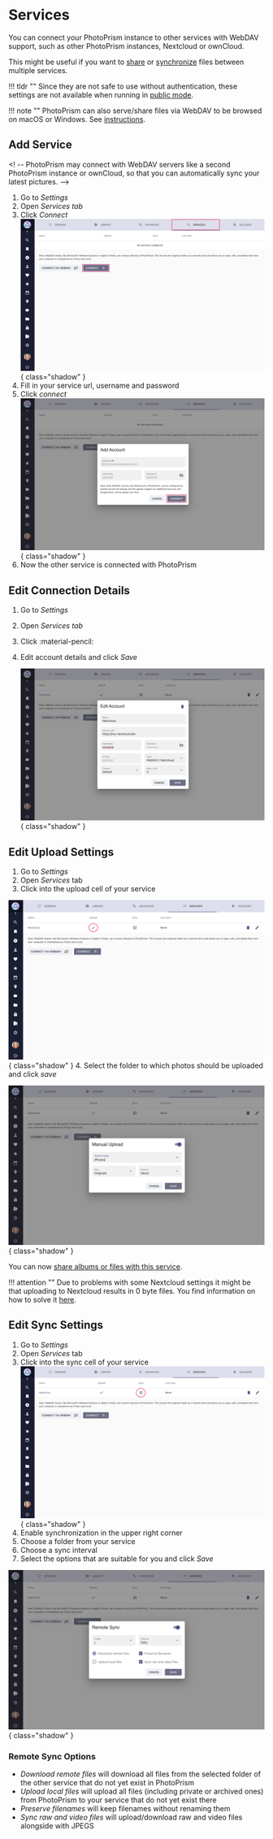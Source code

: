 # Services

You can connect your PhotoPrism instance to other services with WebDAV support, such as other PhotoPrism instances, Nextcloud or ownCloud.

This might be useful if you want to [share](../share/services-share.md) or [synchronize](../sync/services-sync.md) files between multiple services.

!!! tldr ""
    Since they are not safe to use without authentication, these settings are not available when running in [public mode](../../getting-started/config-options.md#authentication).

!!! note ""
    PhotoPrism can also serve/share files via WebDAV to be browsed on macOS or Windows.
    See [instructions](/user-guide/sync/webdav/).

## Add Service ##

<! -- PhotoPrism may connect with WebDAV servers like a second PhotoPrism instance or ownCloud,
so that you can automatically sync your latest pictures. -->

1. Go to *Settings*
2. Open *Services tab*
3. Click *Connect*
    ![Screenshot](img/services-connect-1-light.jpg){ class="shadow" }
4. Fill in your service url, username and password
5. Click *connect*
    ![Screenshot](img/services-connect-2-light.jpg){ class="shadow" }
6. Now the other service is connected with PhotoPrism


## Edit Connection Details ##
1. Go to *Settings*
2. Open *Services tab*
3. Click :material-pencil:
4. Edit account details and click *Save*

   ![Screenshot](img/services-edit-light.jpg){ class="shadow" }


## Edit Upload Settings ##

1. Go to *Settings*
2. Open *Services* tab
3. Click into the upload cell of your service

![Screenshot](img/services-upload-1-light.jpg){ class="shadow" }
4. Select the folder to which photos should be uploaded and click *save*

![Screenshot](img/services-upload-2-light.jpg){ class="shadow" }

You can now [share albums or files with this service](../share/services-share.md).

!!! attention ""
    Due to problems with some Nextcloud settings it might be that uploading to Nextcloud results in 0 byte files. You find information on how to solve it [here](https://github.com/photoprism/photoprism/issues/443).


## Edit Sync Settings ##

1. Go to *Settings*
2. Open *Services* tab
3. Click into the sync cell of your service
   ![Screenshot](img/services-sync-1-light.jpg){ class="shadow" }
4. Enable synchronization in the upper right corner
5. Choose a folder from your service
6. Choose a sync interval
7. Select the options that are suitable for you and click *Save*


![Screenshot](img/services-sync-2-light.jpg){ class="shadow" }

### Remote Sync Options ###

* *Download remote files* will download all files from the selected folder of the other service that do not yet exist in PhotoPrism
* *Upload local files* will upload all files (including private or archived ones) from PhotoPrism to your service that do not yet exist there
* *Preserve filenames* will keep filenames without renaming them
* *Sync raw and video files* will upload/download raw and video files alongside with JPEGS


